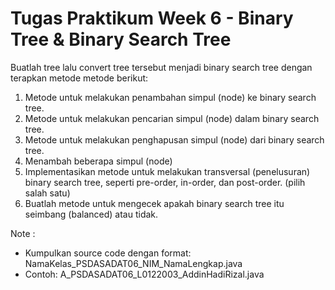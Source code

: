 # Tugas Praktikum Week 6 - Binary Tree & Binary Search Tree 

Buatlah tree lalu convert tree tersebut menjadi binary search tree dengan terapkan metode metode berikut:
1. Metode untuk melakukan penambahan simpul (node) ke binary search tree.
2. Metode untuk melakukan pencarian simpul (node) dalam binary search tree.
3. Metode untuk melakukan penghapusan simpul (node) dari binary search tree.
4. Menambah beberapa simpul (node)
5. Implementasikan metode untuk melakukan transversal (penelusuran) binary search tree, seperti pre-order, in-order, dan post-order. (pilih salah satu)
6. Buatlah metode untuk mengecek apakah binary search tree itu seimbang (balanced) atau tidak.

Note :
- Kumpulkan source code dengan format:
    NamaKelas_PSDASADAT06_NIM_NamaLengkap.java
- Contoh: A_PSDASADAT06_L0122003_AddinHadiRizal.java